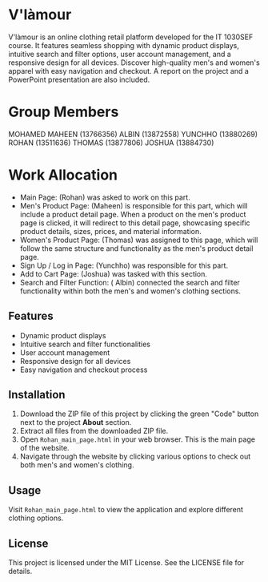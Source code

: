 # V'làmour

V'làmour is an online clothing retail platform developed for the IT 1030SEF course. It features seamless shopping with dynamic product displays, intuitive search and filter options, user account management, and a responsive design for all devices. Discover high-quality men's and women's apparel with easy navigation and checkout.
A report on the project and a PowerPoint presentation are also included.

# Group Members

MOHAMED MAHEEN (13766356)
ALBIN (13872558)
YUNCHHO (13880269)
ROHAN (13511636)
THOMAS (13877806)
JOSHUA (13884730)

# Work Allocation
-	Main Page: (Rohan) was asked to work on this part.
-	Men's Product Page: (Maheen) is responsible for this part, which will include a product detail page. When a product on the men's product page is clicked, it will redirect to this detail page, showcasing specific product details, sizes, prices, and material information.
-	Women's Product Page: (Thomas) was assigned to this page, which will follow the same structure and functionality as the men's product detail page.
-	Sign Up / Log in Page: (Yunchho) was responsible for this part.
-	Add to Cart Page: (Joshua) was tasked with this section.
-	Search and Filter Function: ( Albin) connected the search and filter functionality within both the men's and women's clothing sections.


## Features

- Dynamic product displays
- Intuitive search and filter functionalities
- User account management
- Responsive design for all devices
- Easy navigation and checkout process

## Installation

1. Download the ZIP file of this project by clicking the green "Code" button next to the project **About** section.
2. Extract all files from the downloaded ZIP file.
3. Open `Rohan_main_page.html` in your web browser. This is the main page of the website.
4. Navigate through the website by clicking various options to check out both men's and women's clothing.

## Usage

Visit `Rohan_main_page.html` to view the application and explore different clothing options.

## License

This project is licensed under the MIT License. See the LICENSE file for details.

